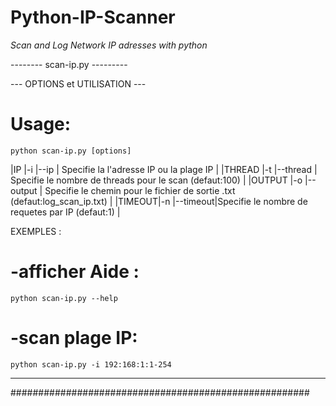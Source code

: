 # Python-IP-Scanner
*Scan and Log Network IP adresses with python*

--------  scan-ip.py  ---------

--- OPTIONS et UTILISATION ---

# Usage:
    python scan-ip.py [options] 
                        
                       
|IP     |-i |--ip     | Specifie la l'adresse IP ou la plage IP                                    |
|THREAD |-t |--thread | Specifie le nombre de threads pour le scan (defaut:100)                    |
|OUTPUT |-o |--output | Specifie le chemin pour le fichier de sortie .txt (defaut:log_scan_ip.txt) |
|TIMEOUT|-n |--timeout|Specifie le nombre de requetes par IP (defaut:1)                            |


  EXEMPLES :

 # -afficher Aide :
    python scan-ip.py --help

 # -scan plage IP: 
    python scan-ip.py -i 192:168:1:1-254

------------------------------------------------------         
######################################################
